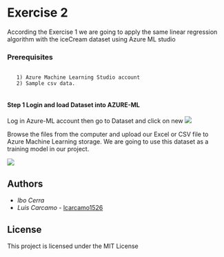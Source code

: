# Exercise 2

According the Exercise 1 we are going to apply the same linear regression algorithm with the iceCream dataset using Azure ML studio


### Prerequisites

```

   1) Azure Machine Learning Studio account
   2) Sample csv data. 


```

#### Step 1 Login and load Dataset into AZURE-ML

Log in Azure-ML account then go to Dataset and click on new
![](https://codingsight.com/wp-content/uploads/2018/01/1.png)

Browse the files from the computer and upload our Excel or CSV file to Azure Machine Learning storage. We are going to use this dataset as a training model in our project.

![](https://codingsight.com/wp-content/uploads/2018/01/2.png)

## Authors


 
 * *Ibo Cerra* 
 * *Luis Carcamo*  - [lcarcamo1526](https://github.com/lcarcamo1526)


## License

This project is licensed under the MIT License 

